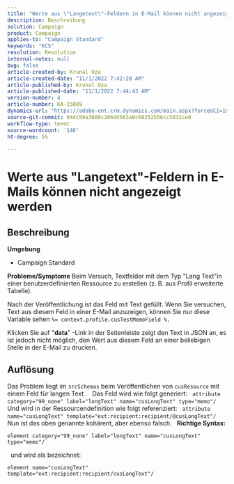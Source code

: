 ```yaml
---
title: "Werte aus \"Langetext\"-Feldern in E-Mail können nicht angezeigt werden"
description: Beschreibung
solution: Campaign
product: Campaign
applies-to: "Campaign Standard"
keywords: "KCS"
resolution: Resolution
internal-notes: null
bug: false
article-created-by: Krunal Oza
article-created-date: "11/1/2022 7:42:28 AM"
article-published-by: Krunal Oza
article-published-date: "11/1/2022 7:44:43 AM"
version-number: 4
article-number: KA-15089
dynamics-url: "https://adobe-ent.crm.dynamics.com/main.aspx?forceUCI=1&pagetype=entityrecord&etn=knowledgearticle&id=3e325aba-b859-ed11-9561-6045bd0067ea"
source-git-commit: 944c59a3608c206dd563a0c68252b56cc5831ce0
workflow-type: tm+mt
source-wordcount: '146'
ht-degree: 5%

---
```


# Werte aus &quot;Langetext&quot;-Feldern in E-Mails können nicht angezeigt werden

## Beschreibung

<b>Umgebung</b>
- Campaign Standard



<b>Probleme/Symptome</b>
Beim Versuch, Textfelder mit dem Typ &quot;Lang Text&quot;in einer benutzerdefinierten Ressource zu erstellen (z. B. aus Profil erweiterte Tabelle).

Nach der Veröffentlichung ist das Feld mit Text gefüllt. Wenn Sie versuchen, Text aus diesem Feld in einer E-Mail anzuzeigen, können Sie nur diese Variable sehen `%= context.profile.cusTestMemoField %.`

Klicken Sie auf &quot;<b>data</b>&quot; -Link in der Seitenleiste zeigt den Text in JSON an, es ist jedoch nicht möglich, den Wert aus diesem Feld an einer beliebigen Stelle in der E-Mail zu drucken.


## Auflösung


Das Problem liegt im `srcSchemas` beim Veröffentlichen von `cusResource` mit einem Feld für langen Text .
 
Das Feld wird wie folgt generiert:
 
`attribute category="99_none" label="longText" name="cusLongText" type="memo"/`
 
Und wird in der Ressourcendefinition wie folgt referenziert:
 
`attribute name="cusLongText" template="ext:recipient:recipient/@cusLongText"/`
 
Nun ist das oben genannte kohärent, aber ebenso falsch.
 
<b>Richtige Syntax:</b>


```
element category="99_none" label="longText" name="cusLongText" type="memo"/
```


 
und wird als bezeichnet:


```
element name="cusLongText" template="ext:recipient:recipient/cusLongText"/
```

